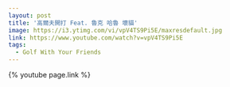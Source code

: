 ```yaml
---
layout: post
title: '高爾夫開打 Feat. 魯克 哈魯 壞貓'
image: https://i3.ytimg.com/vi/vpV4TS9Pi5E/maxresdefault.jpg
link: https://www.youtube.com/watch?v=vpV4TS9Pi5E
tags:
  - Golf With Your Friends
---
```


{% youtube page.link %}
